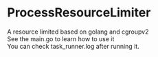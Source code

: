 # ProcessResourceLimiter  
A resource limited based on golang and cgroupv2  
See the main.go to learn how to use it  
You can check task_runner.log after running it.